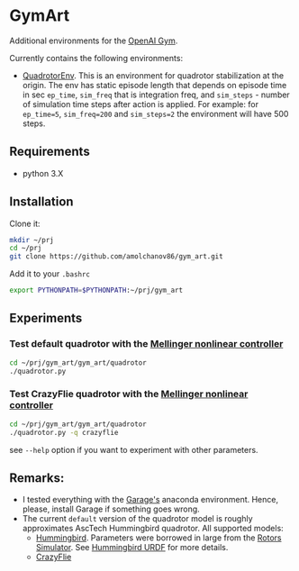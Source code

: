 # GymArt

Additional environments for the [OpenAI Gym](https://gym.openai.com/).

Currently contains the following environments:
- [QuadrotorEnv](https://github.com/amolchanov86/gym_art/blob/master/gym_art/quadrotor/quadrotor.py). 
  This is an environment for quadrotor stabilization at the origin. The env has static episode length that depends on episode time in sec `ep_time`, `sim_freq` that is integration freq, and `sim_steps` - number of simulation time steps after action is applied. For example: for `ep_time=5`, `sim_freq=200` and `sim_steps=2` the environment will have 500 steps.

## Requirements
- python 3.X

## Installation
Clone it:
```sh
mkdir ~/prj
cd ~/prj
git clone https://github.com/amolchanov86/gym_art.git
```

Add it to your `.bashrc`
```sh
export PYTHONPATH=$PYTHONPATH:~/prj/gym_art
```
## Experiments

### Test default quadrotor with the [Mellinger nonlinear controller](http://www-personal.acfr.usyd.edu.au/spns/cdm/papers/Mellinger.pdf)
```sh
cd ~/prj/gym_art/gym_art/quadrotor
./quadrotor.py
```

### Test CrazyFlie quadrotor with the [Mellinger nonlinear controller](http://www-personal.acfr.usyd.edu.au/spns/cdm/papers/Mellinger.pdf)
```sh
cd ~/prj/gym_art/gym_art/quadrotor
./quadrotor.py -q crazyflie
```
see `--help` option if you want to experiment with other parameters.

## Remarks:
- I tested everything with the [Garage's](https://github.com/rlworkgroup/garage/) anaconda environment. Hence, please, install Garage if something goes wrong.
- The current `default` version of the quadrotor model is roughly approximates AscTech Hummingbird quadrotor.
All supported models:
  - [Hummingbird](http://www.asctec.de/en/uav-uas-drones-rpas-roav/asctec-hummingbird/). Parameters were borrowed in large from the [Rotors Simulator](https://github.com/ethz-asl/rotors_simulator). See [Hummingbird URDF](https://github.com/ethz-asl/rotors_simulator/blob/master/rotors_description/urdf/hummingbird.xacro) for more details.
  - [CrazyFlie](http://mikehamer.info/assets/papers/Crazyflie%20Modelling.pdf)


